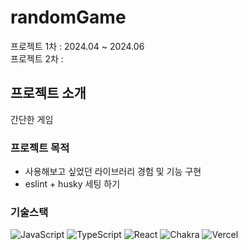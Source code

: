 # randomGame

프로젝트 1차 : 2024.04 ~ 2024.06 <br>
프로젝트 2차 : 

## 프로젝트 소개

간단한 게임

### 프로젝트 목적

-   사용해보고 싶었던 라이브러리 경험 및 기능 구현 
-   eslint + husky 세팅 하기

### 기술스택

![JavaScript](https://img.shields.io/badge/javascript-F7DF1E?style=for-the-badge&logo=javascript&logoColor=black) ![TypeScript](https://img.shields.io/badge/typescript-3178C6?style=for-the-badge&logo=typescript&logoColor=white)
![React](https://img.shields.io/badge/react-61DAFB?style=for-the-badge&&logo=react&logoColor=white)
![Chakra](https://img.shields.io/badge/chakra-%234ED1C5.svg?style=for-the-badge&logo=chakraui&logoColor=white)
![Vercel](https://img.shields.io/badge/vercel-%23000000.svg?style=for-the-badge&logo=vercel&logoColor=white)
